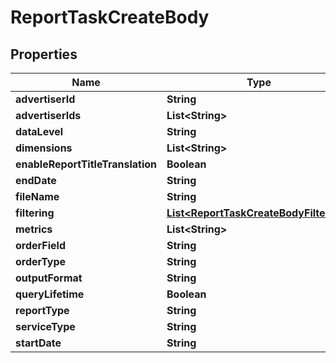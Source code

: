 # ReportTaskCreateBody

## Properties
Name | Type | Description | Notes
------------ | ------------- | ------------- | -------------
**advertiserId** | **String** |  |  [optional]
**advertiserIds** | **List&lt;String&gt;** |  |  [optional]
**dataLevel** | **String** |  |  [optional]
**dimensions** | **List&lt;String&gt;** |  |[required]  
**enableReportTitleTranslation** | **Boolean** |  |  [optional]
**endDate** | **String** |  |  [optional]
**fileName** | **String** |  |  [optional]
**filtering** | [**List&lt;ReportTaskCreateBodyFiltering&gt;**](ReportTaskCreateBodyFiltering.md) |  |  [optional]
**metrics** | **List&lt;String&gt;** |  |  [optional]
**orderField** | **String** |  |  [optional]
**orderType** | **String** |  |  [optional]
**outputFormat** | **String** |  |  [optional]
**queryLifetime** | **Boolean** |  |  [optional]
**reportType** | **String** |  |[required]  
**serviceType** | **String** |  |  [optional]
**startDate** | **String** |  |  [optional]
